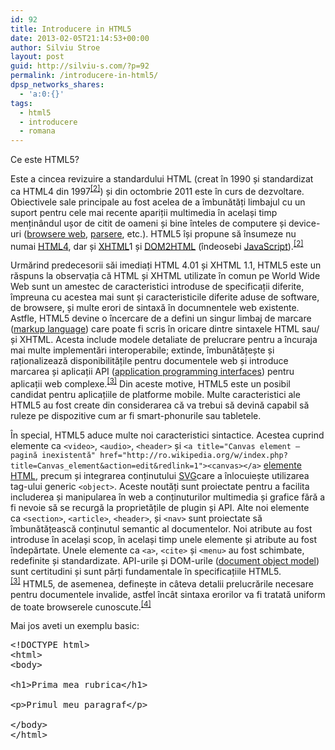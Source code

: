```yaml
---
id: 92
title: Introducere in HTML5
date: 2013-02-05T21:14:53+00:00
author: Silviu Stroe
layout: post
guid: http://silviu-s.com/?p=92
permalink: /introducere-in-html5/
dpsp_networks_shares:
  - 'a:0:{}'
tags:
  - html5
  - introducere
  - romana
---
```

Ce este HTML5?

Este a cincea revizuire a standardului HTML (creat în 1990 și standardizat ca HTML4 din 1997<sup id="cite_ref-HTML5-20110405_2-0"><a href="http://ro.wikipedia.org/wiki/HTML5#cite_note-HTML5-20110405-2">[2]</a></sup>) și din octombrie 2011 este în curs de dezvoltare. Obiectivele sale principale au fost acelea de a îmbunătăți limbajul cu un suport pentru cele mai recente apariții multimedia în același timp menținândul ușor de citit de oameni și bine înteles de computere și device-uri ([browsere web](http://ro.wikipedia.org/w/index.php?title=Browsere_web&action=edit&redlink=1 "Browsere web — pagină inexistentă"), [parsere](http://ro.wikipedia.org/w/index.php?title=Parsere&action=edit&redlink=1 "Parsere — pagină inexistentă"), etc.). HTML5 își propune să însumeze nu numai [HTML4](http://ro.wikipedia.org/w/index.php?title=HTML4&action=edit&redlink=1 "HTML4 — pagină inexistentă"), dar și [XHTML](http://ro.wikipedia.org/wiki/XHTML "XHTML")1 și [DOM2HTML](http://ro.wikipedia.org/w/index.php?title=Document_Object_Model&action=edit&redlink=1 "Document Object Model — pagină inexistentă") (îndeosebi [JavaScript](http://ro.wikipedia.org/wiki/JavaScript "JavaScript")).<sup id="cite_ref-HTML5-20110405_2-1"><a href="http://ro.wikipedia.org/wiki/HTML5#cite_note-HTML5-20110405-2">[2]</a></sup>
  
Urmărind predecesorii săi imediați HTML 4.01 și XHTML 1.1, HTML5 este un răspuns la observația că HTML și XHTML utilizate în comun pe World Wide Web sunt un amestec de caracteristici introduse de specificații diferite, împreuna cu acestea mai sunt și caracteristicile diferite aduse de software, de browsere, și multe erori de sintaxă în documnentele web existente. Astfle, HTML5 devine o încercare de a defini un singur limbaj de marcare ([markup language](http://ro.wikipedia.org/w/index.php?title=Markup_language&action=edit&redlink=1 "Markup language — pagină inexistentă")) care poate fi scris în oricare dintre sintaxele HTML sau/și XHTML. Acesta include modele detaliate de prelucrare pentru a încuraja mai multe implementări interoperabile; extinde, îmbunătățește și raționalizează disponibilitățile pentru documentele web și introduce marcarea și aplicații API ([application programming interfaces](http://ro.wikipedia.org/w/index.php?title=Application_programming_interfaces&action=edit&redlink=1 "Application programming interfaces — pagină inexistentă")) pentru aplicații web complexe.<sup id="cite_ref-HTML5diffHTML4_3-0"><a href="http://ro.wikipedia.org/wiki/HTML5#cite_note-HTML5diffHTML4-3">[3]</a></sup> Din aceste motive, HTML5 este un posibil candidat pentru aplicațiile de platforme mobile. Multe caracteristici ale HTML5 au fost create din considerarea că va trebui să devină capabil să ruleze pe dispozitive cum ar fi smart-phonurile sau tabletele.

În special, HTML5 aduce multe noi caracteristici sintactice. Acestea cuprind elemente ca `<video>`, `<audio>`, `<header>` și `<a title="Canvas element — pagină inexistentă" href="http://ro.wikipedia.org/w/index.php?title=Canvas_element&action=edit&redlink=1"><canvas></a>` [elemente HTML](http://ro.wikipedia.org/w/index.php?title=HTML_element&action=edit&redlink=1 "HTML element — pagină inexistentă"), precum și integrarea conținutului [SVG](http://ro.wikipedia.org/wiki/Scalable_Vector_Graphics "Scalable Vector Graphics")care a înlocuiește utilizarea tag-ului generic `<object>`. Aceste noutăți sunt proiectate pentru a facilita includerea și manipularea în web a conținuturilor multimedia și grafice fără a fi nevoie să se recurgă la proprietățile de plugin și API. Alte noi elemente ca `<section>`, `<article>`, `<header>`, și `<nav>` sunt proiectate să îmbunătățească conținutul semantic al documentelor. Noi atribute au fost introduse în același scop, în același timp unele elemente și atribute au fost îndepărtate. Unele elemente ca `<a>`, `<cite>` și `<menu>` au fost schimbate, redefinite și standardizate. API-urile și DOM-urile ([document object model](http://ro.wikipedia.org/w/index.php?title=Document_object_model&action=edit&redlink=1 "Document object model — pagină inexistentă")) sunt certitudini și sunt părți fundamentale în specificațiile HTML5.<sup id="cite_ref-HTML5diffHTML4_3-1"><a href="http://ro.wikipedia.org/wiki/HTML5#cite_note-HTML5diffHTML4-3">[3]</a></sup> HTML5, de asemenea, definește in câteva detalii prelucrările necesare pentru documentele invalide, astfel încât sintaxa erorilor va fi tratată uniform de toate browserele cunoscute.<sup id="cite_ref-4"><a href="http://ro.wikipedia.org/wiki/HTML5#cite_note-4">[4]</a></sup>

Mai jos aveti un exemplu basic:

<pre class="brush: php; title: ; notranslate" title="">&lt;!DOCTYPE html&gt;
&lt;html&gt;
&lt;body&gt;

&lt;h1&gt;Prima mea rubrica&lt;/h1&gt;

&lt;p&gt;Primul meu paragraf&lt;/p&gt;

&lt;/body&gt;
&lt;/html&gt;
</pre>